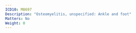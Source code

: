 ```yaml
---
ICD10: M8697
Description: "Osteomyelitis, unspecified: Ankle and foot"
Matters: No
Weight: 0
---
```

